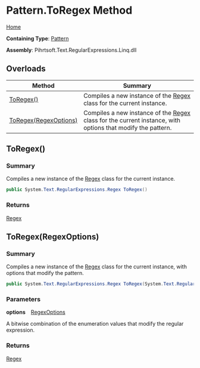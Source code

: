 # Pattern\.ToRegex Method

[Home](../../../../../../README.md)

**Containing Type**: [Pattern](../README.md)

**Assembly**: Pihrtsoft\.Text\.RegularExpressions\.Linq\.dll

## Overloads

| Method | Summary |
| ------ | ------- |
| [ToRegex()](#Pihrtsoft_Text_RegularExpressions_Linq_Pattern_ToRegex) | Compiles a new instance of the [Regex](https://docs.microsoft.com/en-us/dotnet/api/system.text.regularexpressions.regex) class for the current instance\. |
| [ToRegex(RegexOptions)](#Pihrtsoft_Text_RegularExpressions_Linq_Pattern_ToRegex_System_Text_RegularExpressions_RegexOptions_) | Compiles a new instance of the [Regex](https://docs.microsoft.com/en-us/dotnet/api/system.text.regularexpressions.regex) class for the current instance, with options that modify the pattern\. |

## ToRegex\(\) <a name="Pihrtsoft_Text_RegularExpressions_Linq_Pattern_ToRegex"></a>

### Summary

Compiles a new instance of the [Regex](https://docs.microsoft.com/en-us/dotnet/api/system.text.regularexpressions.regex) class for the current instance\.

```csharp
public System.Text.RegularExpressions.Regex ToRegex()
```

### Returns

[Regex](https://docs.microsoft.com/en-us/dotnet/api/system.text.regularexpressions.regex)

## ToRegex\(RegexOptions\) <a name="Pihrtsoft_Text_RegularExpressions_Linq_Pattern_ToRegex_System_Text_RegularExpressions_RegexOptions_"></a>

### Summary

Compiles a new instance of the [Regex](https://docs.microsoft.com/en-us/dotnet/api/system.text.regularexpressions.regex) class for the current instance, with options that modify the pattern\.

```csharp
public System.Text.RegularExpressions.Regex ToRegex(System.Text.RegularExpressions.RegexOptions options)
```

### Parameters

**options** &ensp; [RegexOptions](https://docs.microsoft.com/en-us/dotnet/api/system.text.regularexpressions.regexoptions)

A bitwise combination of the enumeration values that modify the regular expression\.

### Returns

[Regex](https://docs.microsoft.com/en-us/dotnet/api/system.text.regularexpressions.regex)

